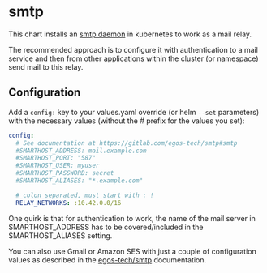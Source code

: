 # smtp

This chart installs an [smtp daemon](https://gitlab.com/egos-tech/smtp) in
kubernetes to work as a mail relay.

The recommended approach is to configure it with authentication to a
mail service and then from other applications within the cluster (or
namespace) send mail to this relay.

## Configuration

Add a `config:` key to your values.yaml override (or helm `--set` parameters) with the necessary values (without the # prefix for the
values you set):

```yml
config:
  # See documentation at https://gitlab.com/egos-tech/smtp#smtp
  #SMARTHOST_ADDRESS: mail.example.com
  #SMARTHOST_PORT: "587"
  #SMARTHOST_USER: myuser
  #SMARTHOST_PASSWORD: secret
  #SMARTHOST_ALIASES: "*.example.com"

  # colon separated, must start with : !
  RELAY_NETWORKS: :10.42.0.0/16

```

One quirk is that for authentication to work, the name of the mail
server in SMARTHOST_ADDRESS has to be covered/included in the
SMARTHOST_ALIASES setting.

You can also use Gmail or Amazon SES with just a couple of
configuration values as described in the
[egos-tech/smtp](https://gitlab.com/egos-tech/smtp#smtp) documentation.
